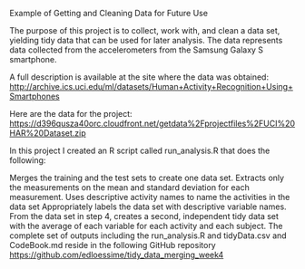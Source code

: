 Example of Getting and Cleaning Data for Future Use

The purpose of this project is to collect, work with, and clean a data set, yielding tidy data that can be used for later analysis. The data represents data collected from the accelerometers from the Samsung Galaxy S smartphone.

A full description is available at the site where the data was obtained: http://archive.ics.uci.edu/ml/datasets/Human+Activity+Recognition+Using+Smartphones

Here are the data for the project: https://d396qusza40orc.cloudfront.net/getdata%2Fprojectfiles%2FUCI%20HAR%20Dataset.zip

In this project I created an R script called run_analysis.R that does the following:

Merges the training and the test sets to create one data set.
Extracts only the measurements on the mean and standard deviation for each measurement.
Uses descriptive activity names to name the activities in the data set
Appropriately labels the data set with descriptive variable names.
From the data set in step 4, creates a second, independent tidy data set with the average of each variable for each activity and each subject.
The complete set of outputs including the run_analysis.R and tidyData.csv and CodeBook.md reside in the following GitHub repository https://github.com/edloessime/tidy_data_merging_week4
